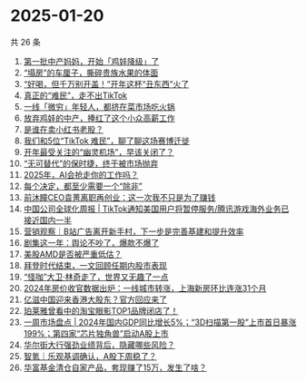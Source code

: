 # 2025-01-20

共 26 条

<!-- BEGIN 36KR -->
<!-- 最后更新时间 2025-01-20 04:13:48 +0800 -->
1. [第一批中产妈妈，开始「鸡娃降级」了](https://36kr.com/p/3127547934644230)
1. [“塌房”的车厘子，撕碎贵族水果的体面](https://36kr.com/p/3129303958263813)
1. [“好喝，但千万别开盖！”开年这杯“丑东西”火了](https://36kr.com/p/3127571677026310)
1. [真正的“难民”，走不出TikTok](https://36kr.com/p/3128108966739714)
1. [一线「微穷」年轻人，都挤在菜市场吃火锅](https://36kr.com/p/3129018546379013)
1. [放弃鸡娃的中产，捧红了这个小众高薪工作](https://36kr.com/p/3129154222545161)
1. [是谁在卖小红书老股？](https://36kr.com/p/3129328289650946)
1. [我们和5位“TikTok 难民”，聊了聊这场赛博迁徙](https://36kr.com/p/3127841223317507)
1. [开年最受关注的“幽灵机场”，早该关闭了？](https://36kr.com/p/3127989428951043)
1. [“无可替代”的保时捷，终于被市场抛弃](https://36kr.com/p/3122442985672966)
1. [2025年，AI会抢走你的工作吗？](https://36kr.com/p/3108595036966659)
1. [每个决定，都至少需要一个“除非”](https://36kr.com/p/3129154557008129)
1. [前沐瞳CEO袁菁离职再创业：这一次我不只是为了赚钱](https://36kr.com/p/3128327769200902)
1. [中国公司全球化周报 | TikTok通知美国用户将暂停服务/腾讯游戏海外业务已接近国内一半](https://36kr.com/p/3127974396041220)
1. [营销观察｜B站广告离开新手村，下一步是完善基建和提升效率](https://36kr.com/p/3128076372285701)
1. [剧集这一年：舆论不吵了，爆款不爆了](https://36kr.com/p/3128116821792770)
1. [美股AMD是否被严重低估？](https://36kr.com/p/3127731030654469)
1. [拜登时代结束，一文回顾任期内股市表现](https://36kr.com/p/3128257811339269)
1. [“怪咖”大卫·林奇走了，世界又无趣了一点](https://36kr.com/p/3127548385171463)
1. [2024年房价收官数据出炉：一线城市转涨，上海新房环比连涨31个月](https://36kr.com/p/3128036693973251)
1. [亿滋中国迎来香港大股东？官方回应来了](https://36kr.com/p/3126873169942787)
1. [珀莱雅曾看中的淘宝眼影TOP1品牌闭店了！](https://36kr.com/p/3128263948883968)
1. [一周市场盘点 | 2024年国内GDP同比增长5%；“3D扫描第一股”上市首日暴涨199%；第四家“芯片独角兽”启动A股上市](https://36kr.com/p/3127856943798275)
1. [华尔街大行强劲业绩背后，隐藏哪些风险？](https://36kr.com/p/3126844951402499)
1. [智氪｜乐观基调确认，A股下周稳了？](https://36kr.com/p/3129682985195777)
1. [华富基金清仓自家产品，套现赚了15万，发生了啥？](https://36kr.com/p/3128026820630528)
<!-- END 36KR -->